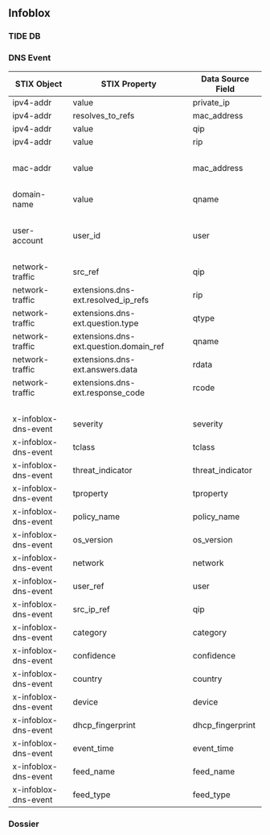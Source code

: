 ## Infoblox
### TIDE DB
### DNS Event
| STIX Object | STIX Property | Data Source Field |
|--|--|--|
| ipv4-addr | value | private_ip |
| ipv4-addr | resolves_to_refs | mac_address |
| ipv4-addr | value | qip |
| ipv4-addr | value | rip |
| <br> | | |
| mac-addr | value | mac_address |
| <br> | | |
| domain-name | value | qname |
| <br> | | |
| user-account | user_id | user |
| <br> | | |
| network-traffic | src_ref | qip |
| network-traffic | extensions.dns-ext.resolved_ip_refs | rip |
| network-traffic | extensions.dns-ext.question.type | qtype |
| network-traffic | extensions.dns-ext.question.domain_ref | qname |
| network-traffic | extensions.dns-ext.answers.data | rdata |
| network-traffic | extensions.dns-ext.response_code | rcode |
| <br> | | |
| x-infoblox-dns-event | severity | severity |
| x-infoblox-dns-event | tclass | tclass |
| x-infoblox-dns-event | threat_indicator | threat_indicator |
| x-infoblox-dns-event | tproperty | tproperty |
| x-infoblox-dns-event | policy_name | policy_name |
| x-infoblox-dns-event | os_version | os_version |
| x-infoblox-dns-event | network | network |
| x-infoblox-dns-event | user_ref | user |
| x-infoblox-dns-event | src_ip_ref | qip |
| x-infoblox-dns-event | category | category |
| x-infoblox-dns-event | confidence | confidence |
| x-infoblox-dns-event | country | country |
| x-infoblox-dns-event | device | device |
| x-infoblox-dns-event | dhcp_fingerprint | dhcp_fingerprint |
| x-infoblox-dns-event | event_time | event_time |
| x-infoblox-dns-event | feed_name | feed_name |
| x-infoblox-dns-event | feed_type | feed_type |

### Dossier